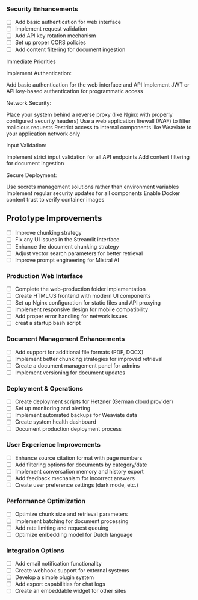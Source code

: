 ### Security Enhancements
- [ ] Add basic authentication for web interface
- [ ] Implement request validation
- [ ] Add API key rotation mechanism
- [ ] Set up proper CORS policies
- [ ] Add content filtering for document ingestion

Immediate Priorities

Implement Authentication:

Add basic authentication for the web interface and API
Implement JWT or API key-based authentication for programmatic access

Network Security:

Place your system behind a reverse proxy (like Nginx with properly configured security headers)
Use a web application firewall (WAF) to filter malicious requests
Restrict access to internal components like Weaviate to your application network only


Input Validation:

Implement strict input validation for all API endpoints
Add content filtering for document ingestion


Secure Deployment:

Use secrets management solutions rather than environment variables
Implement regular security updates for all components
Enable Docker content trust to verify container images



## Prototype Improvements
- [ ] Improve chunking strategy
- [ ] Fix any UI issues in the Streamlit interface
- [ ] Enhance the document chunking strategy
- [ ] Adjust vector search parameters for better retrieval
- [ ] Improve prompt engineering for Mistral AI

### Production Web Interface
- [ ] Complete the web-production folder implementation
- [ ] Create HTML/JS frontend with modern UI components
- [ ] Set up Nginx configuration for static files and API proxying
- [ ] Implement responsive design for mobile compatibility
- [ ] Add proper error handling for network issues
- [ ] creat a startup bash script

### Document Management Enhancements
- [ ] Add support for additional file formats (PDF, DOCX)
- [ ] Implement better chunking strategies for improved retrieval
- [ ] Create a document management panel for admins
- [ ] Implement versioning for document updates

### Deployment & Operations
- [ ] Create deployment scripts for Hetzner (German cloud provider)
- [ ] Set up monitoring and alerting
- [ ] Implement automated backups for Weaviate data
- [ ] Create system health dashboard
- [ ] Document production deployment process

### User Experience Improvements
- [ ] Enhance source citation format with page numbers
- [ ] Add filtering options for documents by category/date
- [ ] Implement conversation memory and history export
- [ ] Add feedback mechanism for incorrect answers
- [ ] Create user preference settings (dark mode, etc.)

### Performance Optimization
- [ ] Optimize chunk size and retrieval parameters
- [ ] Implement batching for document processing
- [ ] Add rate limiting and request queuing
- [ ] Optimize embedding model for Dutch language

### Integration Options
- [ ] Add email notification functionality
- [ ] Create webhook support for external systems
- [ ] Develop a simple plugin system
- [ ] Add export capabilities for chat logs
- [ ] Create an embeddable widget for other sites